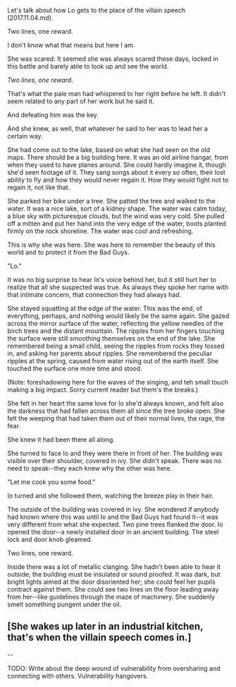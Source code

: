 Let's talk about how Lo gets to the place of the villain speech (2017.11.04.md).

Two lines, one reward. 

I don't know what that means but here I am. 

She was scared. It seemed she was always scared these days, locked in this battle and barely able to look up and see the world. 

_Two lines, one reward_. 

That's what the pale man had whispered to her right before he left.  It didn't seem related to any part of her work but he said it. 

And defeating him was the key. 

And she knew, as well, that whatever he said to her was to lead her a certain way.  

She had come out to the lake, based on what she had seen on the old maps.  There should be a big building here.  It was an old airline hangar, from when they used to have planes around.  She could hardly imagine it, though she'd seen footage of it.  They sang songs about it every so often, their lost ability to fly and how they would never regain it. How they would fight not to regain it, not like that.  

She parked her bike under a tree. She patted the tree and walked to the water.  It was a nice lake, sort of a kidney shape.  The water was calm today, a blue sky with picturesque clouds, but the wind was very cold.  She pulled off a mitten and put her hand into the very edge of the water, boots planted firmly on the rock shoreline.  The water was cool and refreshing. 

This is why she was here.  She was here to remember the beauty of this world and to protect it from the Bad Guys.  

"Lo."

It was no big surprise to hear Io's voice behind her, but it still hurt her to realize that all she suspected was true.  As always they spoke her name with that intimate concern, that connection they had always had.  

She stayed squatting at the edge of the water.  This was the end, of everything, perhaps, and nothing would likely be the same again.  She gazed across the mirror surface of the water, reflecting the yellow needles of the birch trees and the distant mountain.  The ripples from her fingers touching the surface were still smoothing themselves on the end of the lake.  She remembered being a small child, seeing the ripples from rocks they tossed in, and asking her parents about ripples. She remembered the peculiar ripples at the spring, caused from water rising out of the earth itself.  She touched the surface one more time and stood. 

(Note: foreshadowing here for the waves of the singing, and teh small touch making a big impact. Sorry current reader but them's the breaks.)

She felt in her heart the same love for Io she'd always known, and felt also the darkness that had fallen across them all since the tree broke open.  She felt the weeping that had taken them out of their normal lives, the rage, the fear.  

She knew it had been there all along. 

She turned to face Io and they were there in front of her.  The building was visible over their shoulder, covered in ivy.  She didn't speak. There was no need to speak--they each knew why the other was here. 

"Let me cook you some food."

Io turned and she followed them, watching the breeze play in their hair. 

The outside of the building was covered in ivy.  She wondered if anybody had known where this was until Io and the Bad Guys had found it--it was very different from what she expected.  Two pine trees flanked the door. Io opened the door--a newly installed door in an ancient building. The steel lock and door knob gleamed. 

Two lines, one reward.  

Inside there was a lot of metallic clanging.  She hadn't been able to hear it outside; the building must be insulated or sound proofed.  It was dark, but bright lights aimed at the door disoriented her; she could feel her pupils contract against them.  She could see two lines on the floor leading away from her--like guidelines through the maze of machinery.  She suddenly smelt something pungent under the oil. 

[She wakes up later in an industrial kitchen, that's when the villain speech comes in.]
---

--

TODO: Write about the deep wound of vulnerability from oversharing and connecting with others. Vulnerability hangovers. 

